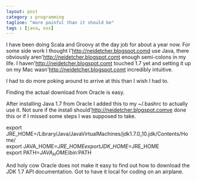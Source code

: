 ```yaml
---
layout: post
category : programming
tagline: "more painful than it should be"
tags : [java, osx]
---
```


I have been doing Scala and Groovy at the day job for about a year now.  For some side work I thought I'http://neidetcher.blogspot.comd use Java, there obviously aren'http://neidetcher.blogspot.comt enough semi-colons in my life.  I haven'http://neidetcher.blogspot.comt touched 1.7 yet and setting it up on my Mac wasn'http://neidetcher.blogspot.comt incredibly intuitive.  
  
I had to do more poking around to arrive at this than I wish I had to.  
  
Finding the actual download from Oracle is easy.  
  
After installing Java 1.7 from Oracle I added this to my ~/.bashrc to actually use it.  Not sure if the install should'http://neidetcher.blogspot.comve done this or if I missed some steps I was supposed to take.  
  
  
  export JRE\_HOME=/Library/Java/JavaVirtualMachines/jdk1.7.0\_10.jdk/Contents/Home/  
  export JAVA\_HOME=$JRE\_HOME  
  export JDK\_HOME=$JRE\_HOME  
  export PATH=$JAVA_HOME/bin:$PATH  
  
And holy cow Oracle does not make it easy to find out how to download the JDK 1.7 API documentation.  Got to have it local for coding on an airplane.  
